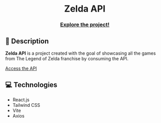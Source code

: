 <div align="center">
  <h1>Zelda API</h1>
</div>

<div align="center">
  <h3><a href="https://michelesilva20.github.io/zelda-api/" target="_blank">Explore the project!</a></h3>
</div>

<div>
    <h2>📖 Description</h2>
    <p><strong>Zelda API</strong> is a project created with the goal of showcasing all the games from The Legend of Zelda franchise by consuming the API.</p>

  <p><a href="https://github.com/deliton/zelda-api" target="_blank">Access the API</a></p>
</div>

<div>
  <h2>💻 Technologies</h2>
  <ul>
    <li>React.js</li>
    <li>Tailwind CSS</li>
    <li>Vite</li>
    <li>Axios</li>
  </ul>
</div>
